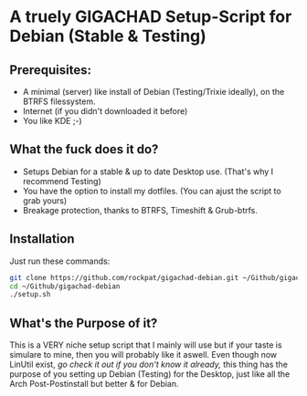 # A truely GIGACHAD Setup-Script for Debian (Stable & Testing)

## Prerequisites:
- A minimal (server) like install of Debian (Testing/Trixie ideally), on the BTRFS filessystem.
- Internet (if you didn't downloaded it before)
- You like KDE ;-)

## What the fuck does it do?
- Setups Debian for a stable & up to date Desktop use. (That's why I recommend Testing)
- You have the option to install my dotfiles. (You can ajust the script to grab yours)
- Breakage protection, thanks to BTRFS, Timeshift & Grub-btrfs.

## Installation

Just run these commands:

```sh
git clone https://github.com/rockpat/gigachad-debian.git ~/Github/gigachad-debian
cd ~/Github/gigachad-debian
./setup.sh
```

## What's the Purpose of it?
This is a VERY niche setup script that I mainly will use but if your taste is simulare to mine, then you will probably like it aswell.
Even though now LinUtil exist, *go check it out if you don't know it already,* this thing has the purpose of you setting up Debian (Testing) for the Desktop, just like all the Arch Post-Postinstall but better & for Debian.
